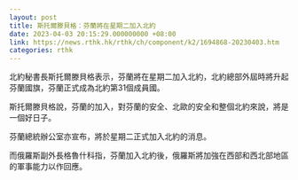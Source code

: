 ```yaml
---
layout: post
title: 斯托爾滕貝格：芬蘭將在星期二加入北約
date: 2023-04-03 20:15:29.000000000 +08:00
link: https://news.rthk.hk/rthk/ch/component/k2/1694868-20230403.htm
categories: rthk
---
```


北約秘書長斯托爾滕貝格表示，芬蘭將在星期二加入北約，北約總部外屆時將升起芬蘭國旗，芬蘭正式成為北約第31個成員國。

斯托爾滕貝格說，芬蘭的加入，對芬蘭的安全、北歐的安全和整個北約來說，將是一個好日子。

芬蘭總統辦公室亦宣布，將於星期二正式加入北約的消息。

而俄羅斯副外長格魯什科指，芬蘭加入北約後，俄羅斯將加強在西部和西北部地區的軍事能力以作回應。
